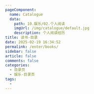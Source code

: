 ```yaml
---
pageComponent:
  name: Catalogue
  data:
    path: 10.娱乐/02.个人阅读
    imgUrl: /img/catalogue/default.jpg
    description: 个人阅读经历
title: 读书-目录
date: 2025-02-19 16:34:52
permalink: /enter/books/
sidebar: false
article: false
comments: false
categories:
  - 目录页
  - 娱乐-目录页
tags:
  - 
---
```


